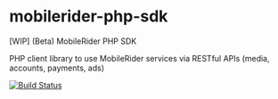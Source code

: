 mobilerider-php-sdk
===================

[WIP] (Beta) MobileRider PHP SDK

PHP client library to use MobileRider services via RESTful APIs (media, accounts, payments, ads)

[![Build Status](https://travis-ci.org/m1ch3lp3r3z/mobilerider-sdk-php.svg?branch=master)](https://travis-ci.org/m1ch3lp3r3z/mobilerider-sdk-php)